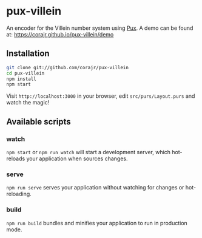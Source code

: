 # pux-villein

An encoder for the Villein number system using [Pux](https://github.com/alexmingoia/purescript-pux/). A demo can be found at: https://corajr.github.io/pux-villein/demo

## Installation

```sh
git clone git://github.com/corajr/pux-villein
cd pux-villein
npm install
npm start
```

Visit `http://localhost:3000` in your browser, edit `src/purs/Layout.purs`
and watch the magic!

## Available scripts

### watch

`npm start` or `npm run watch` will start a development server, which
hot-reloads your application when sources changes.

### serve

`npm run serve` serves your application without watching for changes or
hot-reloading.

### build

`npm run build` bundles and minifies your application to run in production mode.
